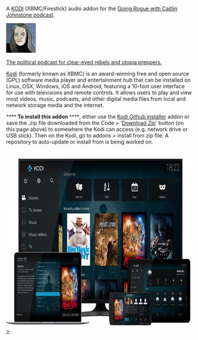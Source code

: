 A <a href="www.kodi.tv">KODI</a> (XBMC/Firestick) audio addon for the <a href="http://caitlinjohnstone.com">Going Rogue with Caitlin Johnstone podcast</a>.<br>

<a href="https://www.caitlinjohnstone.com/"><img src="https://github.com/leopheard/CaitlinJohnstone/blob/master/resources/media/1.jpg?raw=true" width="80" height="80" alt="Caitlin Johnstone"><br>

The political podcast for clear-eyed rebels and utopia preppers.<br>

<a href="www.kodi.tv">Kodi</a> (formerly known as XBMC) is an award-winning free and open source (GPL) software media player and entertainment hub that can be installed on Linux, OSX, Windows, iOS and Android, featuring a 10-foot user interface for use with televisions and remote controls. It allows users to play and view most videos, music, podcasts, and other digital media files from local and network storage media and the internet.<br>

<b>^^^^ To install this addon ^^^^</b>, either use the <a href="https://www.tvaddons.co/github-browser-kodi/">Kodi Github installer</a> addon or save the .zip file downloaded from the Code > '<a href="https://github.com/leopheard/CaitlinJohnstone/archive/refs/heads/master.zip">Download Zip</a>' button (on this page above) to somewhere the Kodi can access (e.g. network drive or USB stick). Then on the Kodi, go to addons > install from zip file. A repository to auto-update or install from is being worked on.<br>

<br><a href="https://www.kodi.tv"><img src="https://github.com/leopheard/Audio-Podcasts/blob/master/resources/media/about--devices.jpg?raw=true" width="765" height="460" alt="Kodi.tv">>
